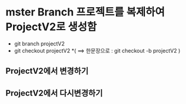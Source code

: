 # mster Branch 프로젝트를 복제하여 ProjectV2로 생성함
* git branch projectV2
* git checkout projectV2
*( ==> 한문장으로 : git checkout -b projectV2 )

## ProjectV2에서 변경하기
## ProjectV2에서 다시변경하기